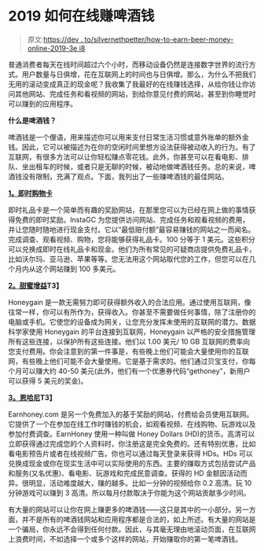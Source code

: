 # 2019 如何在线赚啤酒钱

> 原文:[https://dev . to/silvernethpetter/how-to-earn-beer-money-online-2019-3e i8](https://dev.to/silvernightpetter/how-to-earn-beer-money-online-2019-3ei8)

普通消费者每天在线时间超过六个小时，而移动设备仍然是连接数字世界的流行方式。用户数量与日俱增，花在互联网上的时间也与日俱增。那么，为什么不把我们无用的滚动变成真正的现金呢？我收集了我最好的在线赚钱选择，从给你钱让你访问其他网站、完成任务和看视频的网站，到给你意见付费的网站，甚至到你睡觉时可以赚到的应用程序。

**什么是啤酒钱？**

啤酒钱是一个俚语，用来描述你可以用来支付日常生活习惯或意外账单的额外金钱。因此，它可以被描述为在你的空闲时间里想方设法获得被动收入的行为。有了互联网，有很多方法可以让你轻松赚点零花钱。此外，你甚至可以在看电影、排队、坐出租车的时候，或者只是无聊的时候，被动地做啤酒钱任务。总的来说，啤酒钱没有限制，充满了观点。下面，我列出了一些赚啤酒钱的最佳网站。

**[1。即时购物卡](https://www.instagc.com/)**

即时礼品卡是一个简单而有趣的奖励网站，在那里您可以为已经在网上做的事情获得免费的即时奖励。InstaGC 为您提供访问网站、完成任务和观看视频的费用，并让您随时随地进行现金支付。它以“最低赔付额”最容易赚钱的网站之一而闻名。完成调查、观看视频、购物，您将能够获得礼品卡。100 分等于 1 美元。这些积分可以兑换成即时在线礼品卡和现金。他们为所有常见的可疑商店提供免费礼品卡，比如沃尔玛、亚马逊、苹果等等。您无法用这个网站取代您的工作，但您可以在几个月内从这个网站赚到 100 多美元。

**[2。甜蜜增益](https://www.honeygain.com)T3】**

Honeygain 是一款无需努力即可获得额外收入的合法应用。通过使用互联网，像往常一样，你可以有所作为，获得收入。你甚至不需要做任何事情，除了注册你的电脑或手机。它使您的设备成为网关，让您充分发挥未使用的互联网的潜力。数据科学家使用 Honeygain 的平台连接到互联网，Honeygain 以严格的安全措施管理所有这些连接，以保护所有这些连接。他们以 1.00 美元/ 10 GB 互联网的费率向您支付费用。你会注意到的第一件事是，有些晚上他们可能会大量使用你的互联网，有些晚上他们可能不会大量使用。它是基于需求的。他们通过贝宝支付，你每个月可以赚大约 40-50 美元(此外，他们有一个优惠券代码“gethoney”，新用户可以获得 5 美元的奖金)。

**[3。恩哈尼](https://www.earnhoney.com/en/home)T3】**

Earnhoney.com 是另一个免费加入的基于奖励的网站，付费给会员使用互联网。它提供了一个在参加在线工作时赚钱的机会，如观看视频、在线购物、玩游戏以及参加付费调查。EarnHoney 使用一种叫做 Honey Dollars (HD)的货币。高清可以立即获得通过完成您的个人资料时，你注册这是完全免费的。还有特别优惠，比如看电影预告片或者在线视频广告。你也可以通过每天登录来获得 HDs。HDs 可以兑换成现金或你在现实生活中可以实际使用的东西。主要的赚取方式包括尝试产品和服务(又名优惠)、看电影、玩游戏和完成民意调查。获得的 HD 金额因活动而异。很明显，活动难度越大，赚的越多。比如一分钟的视频给你 0.2 高清。玩 10 分钟游戏可以赚到 3 高清。所以每月付款取决于你能为这个网站贡献多少时间。

有大量的网站可以让你在网上赚更多的啤酒钱——这只是其中的一小部分。另一方面，并不是所有的啤酒钱网站和应用程序都是合法的，如上所述。有大量的网站是一个骗局，你永远不会得到任何付款。因此，与其毫无理由地滚动页面，在互联网上浪费时间，不如选择一个或多个这样的网站，开始赚取你的第一笔啤酒钱。